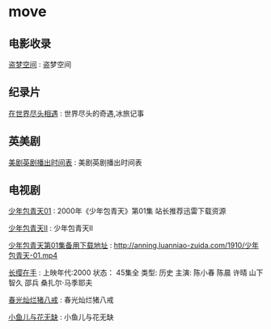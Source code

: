 # move

## 电影收录

[盗梦空间](https://zhidao.baidu.com/question/1447067851124930300.html) : 盗梦空间

## 纪录片

[在世界尽头相遇](https://www.btmao.cc/v/8841.html) : 世界尽头的奇遇,冰旅记事


## 英美剧

[美剧英剧播出时间表](http://huo360.cc/calendar) : 美剧英剧播出时间表 

## 电视剧

[少年包青天01](http://11k.tw/DLJ/51821_downid_xl0.shtml) : 2000年《少年包青天》第01集 站长推荐迅雷下载资源

[少年包青天Ⅱ](https://www.btmao.cc/v/23010.html) : 少年包青天Ⅱ 

[少年包青天第01集备用下载地址](http://anning.luanniao-zuida.com/1910/少年包青天-01.mp4) : http://anning.luanniao-zuida.com/1910/少年包青天-01.mp4

[长缨在手](http://370kan.com/ju/11594) : 上映年代:2000 状态： 45集全 类型: 历史 主演: 陈小春   陈晨   许晴   山下智久   邵兵   桑扎尔·马季耶夫   

[春光灿烂猪八戒](http://370kan.com/ju/18585) : 春光灿烂猪八戒

[小鱼儿与花无缺](http://370kan.com/ju/21164) : 小鱼儿与花无缺 



